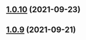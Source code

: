 ## [1.0.10](https://github.com/wow-actions/auto-comment/compare/v1.0.9...v1.0.10) (2021-09-23)

## [1.0.9](https://github.com/wow-actions/auto-comment/compare/v1.0.8...v1.0.9) (2021-09-21)
